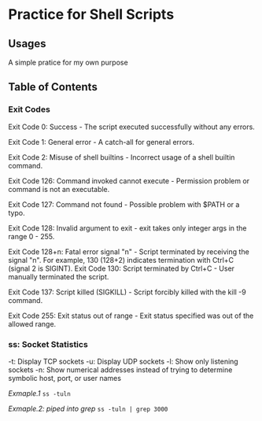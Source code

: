 # Practice for Shell Scripts

## Usages

A simple pratice for my own purpose

## Table of Contents

### Exit Codes

Exit Code 0: Success - The script executed successfully without any errors.

Exit Code 1: General error - A catch-all for general errors.

Exit Code 2: Misuse of shell builtins - Incorrect usage of a shell builtin command.

Exit Code 126: Command invoked cannot execute - Permission problem or command is not an executable.

Exit Code 127: Command not found - Possible problem with $PATH or a typo.

Exit Code 128: Invalid argument to exit - exit takes only integer args in the range 0 - 255.

Exit Code 128+n: Fatal error signal "n" - Script terminated by receiving the signal "n". For example, 130 (128+2) indicates termination with Ctrl+C 
(signal 2 is SIGINT).
Exit Code 130: Script terminated by Ctrl+C - User manually terminated the script.

Exit Code 137: Script killed (SIGKILL) - Script forcibly killed with the kill -9 command.

Exit Code 255: Exit status out of range - Exit status specified was out of the allowed range.


###  ss: Socket Statistics

-t: Display TCP sockets
-u: Display UDP sockets
-l: Show only listening sockets
-n: Show numerical addresses instead of trying to determine symbolic host, port, or user names

*Exmaple.1*
`ss -tuln`

*Exmaple.2: piped into grep*
`ss -tuln | grep 3000`
